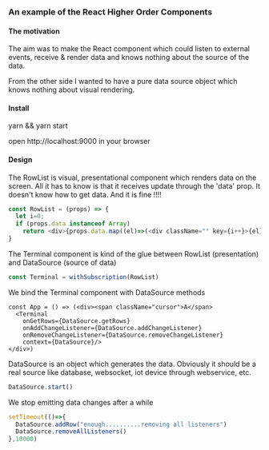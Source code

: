 ### An example of the React Higher Order Components

#### The motivation

The aim was to make the React component which could listen to external events, receive & render data and knows nothing about the source of the data.

From the other side I wanted to have a pure data source object which knows nothing about visual rendering.

#### Install
yarn && yarn start

open http://localhost:9000 in your browser

#### Design

The RowList is visual, presentational component which renders data on the screen.
All it has to know is that it receives update through the 'data' prop. It doesn't know how to get data. And it is fine !!!!

```JavaScript
const RowList = (props) => {
  let i=0;
  if (props.data instanceof Array) 
    return <div>{props.data.map((el)=>(<div className="" key={i++}>{el}</div>))}</div>
}
```

The Terminal component is kind of the glue between RowList (presentation) and DataSource (source of data)
```JavaScript
const Terminal = withSubscription(RowList)
```

We bind the Terminal component with DataSource methods
```JSX
const App = () => (<div><span className="cursor">A</span>
  <Terminal 
    onGetRows={DataSource.getRows} 
    onAddChangeListener={DataSource.addChangeListener}
    onRemoveChangeListener={DataSource.removeChangeListener}
    context={DataSource}/>
</div>)
```

DataSource is an object which generates the data. Obviously it should be a real source like database, websocket, iot device through webservice, etc.
```JavaScript
DataSource.start()
```

We stop emitting data changes after a while
```JavaScript
setTimeout(()=>{
  DataSource.addRow("enough..........removing all listeners")
  DataSource.removeAllListeners()
},10000)
```




